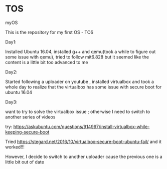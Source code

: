# TOS
myOS

This is the repository for my first OS - TOS

Day1:

Installed Ubuntu 16.04, installed g++ and qemu(took a while to figure out some issue with qemu), tried to follow mit6.828 but it seemed like the content is a little bit too advanced to me

Day2:

Started following a uploader on youtube , installed virtualbox and took a whole day to realize that the virtualbox has some issue with secure boot for ubuntu 16.04

Day3:

want to try to solve the virtualbox issue ; otherwise I need to switch to another series of videos 

try: https://askubuntu.com/questions/914997/install-virtualbox-while-keeping-secure-boot


Tried https://stegard.net/2016/10/virtualbox-secure-boot-ubuntu-fail/ and it worked!!!

However, I decide to switch to another uploader cause the previous one is a little bit out of date
